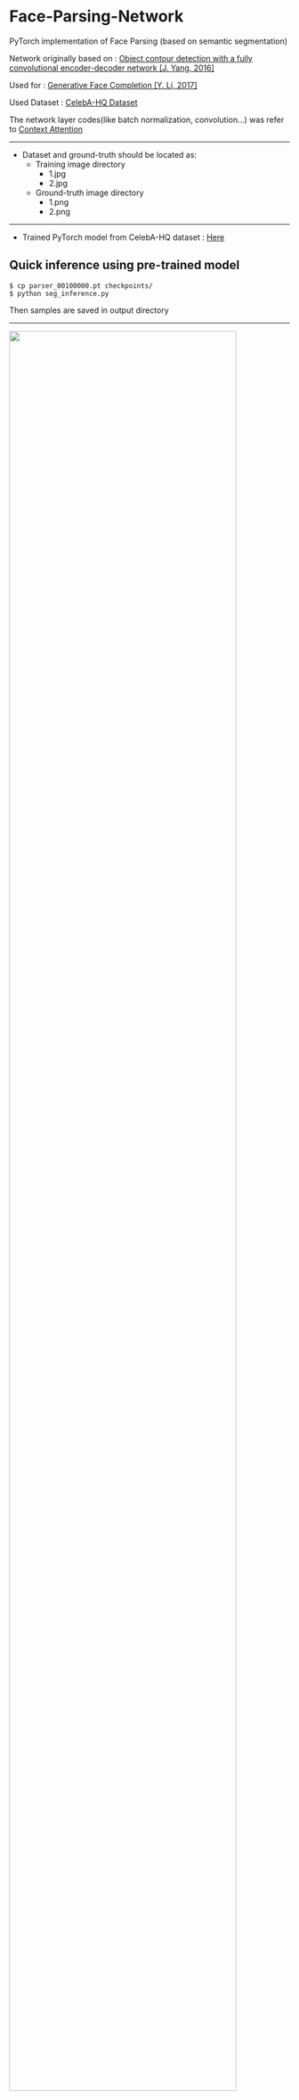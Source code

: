 # Face-Parsing-Network
PyTorch implementation of Face Parsing (based on semantic segmentation)

Network originally based on :
[Object contour detection with a fully convolutional encoder-decoder network [J. Yang, 2016]](http://openaccess.thecvf.com/content_cvpr_2016/papers/Yang_Object_Contour_Detection_CVPR_2016_paper.pdf)

Used for :
[Generative Face Completion [Y. Li, 2017]](https://arxiv.org/abs/1704.05838)

Used Dataset :
[CelebA-HQ Dataset](https://github.com/switchablenorms/CelebAMask-HQ)

The network layer codes(like batch normalization, convolution...) was refer to [Context Attention](https://github.com/DAA233/generative-inpainting-pytorch)

-------------------------
+ Dataset and ground-truth should be located as:
  - Training image directory
    + 1.jpg
    + 2.jpg
  - Ground-truth image directory
    + 1.png
    + 2.png



-------------------------
+ Trained PyTorch model from CelebA-HQ dataset : [Here](https://drive.google.com/file/d/1Rx9R-HOax7-Y3C4lwR_KIi_HdEYSfqkQ/view?usp=share_link)


Quick inference using pre-trained model
-----------
```
$ cp parser_00100000.pt checkpoints/
$ python seg_inference.py
```

Then samples are saved in output directory

----------

<samples>
<img src="https://user-images.githubusercontent.com/10590942/69032733-88e28800-0a20-11ea-8712-014a49eb3458.png" width="90%"></img>
Trained with 30,000 CelebA-HQ dataset and applied it to LFW and CelebA dataset using that pre-trained model

PyTorch 1.1 + Python3.6
